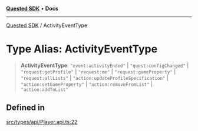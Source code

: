 [**Quested SDK**](../README.md) • **Docs**

***

[Quested SDK](../README.md) / ActivityEventType

# Type Alias: ActivityEventType

> **ActivityEventType**: `"event:activityEnded"` \| `"quest:configChanged"` \| `"request:getProfile"` \| `"request:me"` \| `"request:gameProperty"` \| `"request:allLists"` \| `"action:updateProfileSpecification"` \| `"action:setGameProperty"` \| `"action:removeFromList"` \| `"action:addToList"`

## Defined in

[src/types/api/Player.api.ts:22](https://github.com/Quested-io/QuestedSDK/blob/d387b089096cdc48cdbe8bba3fb1568d263c8322/src/types/api/Player.api.ts#L22)
